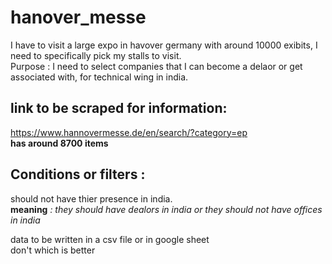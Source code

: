 # hanover_messe
I have to visit a large expo in havover germany with around 10000 exibits, I need to specifically pick my stalls to visit.<br> 
Purpose : I need to select companies that I can become a delaor or get associated with, for technical wing in india.<br>

## link to be scraped for information:
<https://www.hannovermesse.de/en/search/?category=ep> <br> **has around 8700 items**

## Conditions or filters : 
should not have thier presence in india. <br> **meaning** *: they should have dealors in india or they should not have offices in india*

data to be written in a csv file or in google sheet
<br> don't which is better <br>




